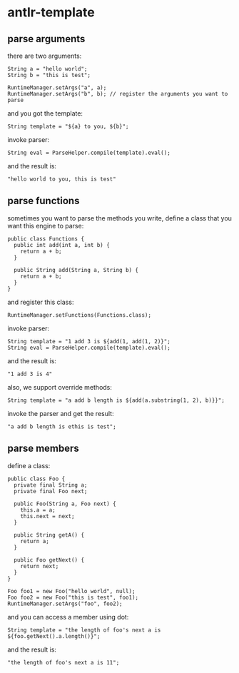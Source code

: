 # antlr-template

## parse arguments

there are two arguments:
```
String a = "hello world";
String b = "this is test";

RuntimeManager.setArgs("a", a);
RuntimeManager.setArgs("b", b); // register the arguments you want to parse
```
and you got the template:
```
String template = "${a} to you, ${b}";
```
invoke parser:
```
String eval = ParseHelper.compile(template).eval();
```
and the result is:
```
"hello world to you, this is test"
```

## parse functions

sometimes you want to parse the methods you write, define a class that you want this engine to parse:
```
public class Functions {
  public int add(int a, int b) {
    return a + b;
  }
  
  public String add(String a, String b) {
    return a + b;
  }
}
```
and register this class:
```
RuntimeManager.setFunctions(Functions.class);
```
invoke parser:
```
String template = "1 add 3 is ${add(1, add(1, 2)}";
String eval = ParseHelper.compile(template).eval();
```
and the result is:
```
"1 add 3 is 4"
```
also, we support override methods:
```
String template = "a add b length is ${add(a.substring(1, 2), b)}}";
```
invoke the parser and get the result:
```
"a add b length is ethis is test";
```

## parse members

define a class:
```
public class Foo {
  private final String a;
  private final Foo next;

  public Foo(String a, Foo next) {
    this.a = a;
    this.next = next;
  }

  public String getA() {
    return a;
  }

  public Foo getNext() {
    return next;
  }
}

Foo foo1 = new Foo("hello world", null);
Foo foo2 = new Foo("this is test", foo1);
RuntimeManager.setArgs("foo", foo2);
```
and you can access a member using dot:
```
String template = "the length of foo's next a is ${foo.getNext().a.length()}";
```
and the result is:
```
"the length of foo's next a is 11";
```
